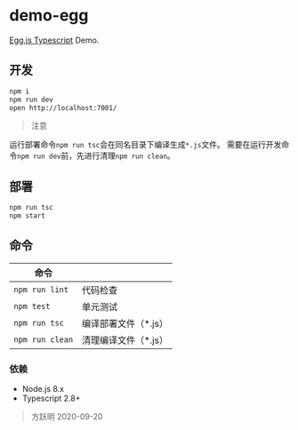 # demo-egg

[Egg.js Typescript] Demo.

## 开发

```bash
npm i
npm run dev
open http://localhost:7001/
```

> 注意

运行部署命令`npm run tsc`会在同名目录下编译生成`*.js`文件。
需要在运行开发命令`npm run dev`前，先进行清理`npm run clean`。

## 部署

```bash
npm run tsc
npm start
```

## 命令

|      命令       |                      |
| --------------- | -------------------- |
| `npm run lint`  | 代码检查             |
| `npm test`      | 单元测试             |
| `npm run tsc`   | 编译部署文件（*.js） |
| `npm run clean` | 清理编译文件（*.js） |

### 依赖

- Node.js 8.x
- Typescript 2.8+

> 方跃明
> 2020-09-20

[Egg.js Typescript]: https://eggjs.org/zh-cn/tutorials/typescript.html
